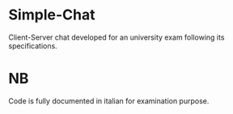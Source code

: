 # Simple-Chat
Client-Server chat developed for an university exam following its specifications.
# NB
Code is fully documented in italian for examination purpose.
